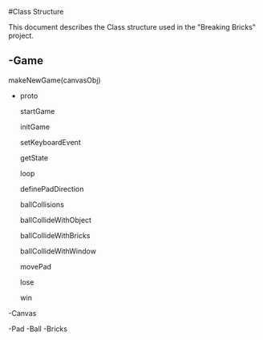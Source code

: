 #Class Structure


This document describes the Class structure used in the "Breaking Bricks" project.

## -Game

makeNewGame(canvasObj)

  - proto

    startGame

    initGame

    setKeyboardEvent

    getState

    loop

    definePadDirection

    ballCollisions

    ballCollideWithObject

    ballCollideWithBricks

    ballCollideWithWindow

    movePad

    lose

    win

-Canvas

-Pad
-Ball
-Bricks




